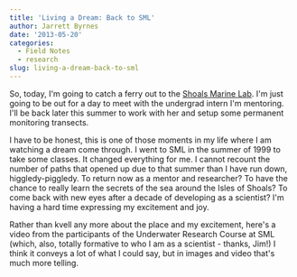 ```yaml
---
title: 'Living a Dream: Back to SML'
author: Jarrett Byrnes
date: '2013-05-20'
categories:
  - Field Notes
  - research
slug: living-a-dream-back-to-sml
---
```


So, today, I'm going to catch a ferry out to the [Shoals Marine Lab](http://www.sml.cornell.edu/).  I'm just going to be out for a day to meet with the undergrad intern I'm mentoring.  I'll be back later this summer to work with her and setup some permanent monitoring transects.

I have to be honest, this is one of those moments in my life where I am watching a dream come through.  I went to SML in the summer of 1999 to take some classes.  It changed everything for me.  I cannot recount the number of paths that opened up due to that summer than I have run down, higgledy-piggledy.  To return now as a mentor and researcher?  To have the chance to really learn the secrets of the sea around the Isles of Shoals? To come back with new eyes after a decade of developing as a scientist? I'm having a hard time expressing my excitement and joy.

Rather than kvell any more about the place and my excitement, here's a video from the participants of the Underwater Research Course at SML (which, also, totally formative to who I am as a scientist - thanks, Jim!)  I think it conveys a lot of what I could say, but in images and video that's much more telling.
